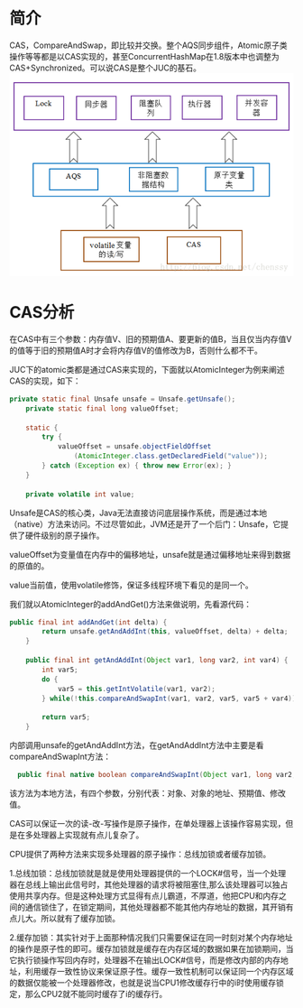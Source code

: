 # 简介
CAS，CompareAndSwap，即比较并交换。整个AQS同步组件，Atomic原子类操作等等都是以CAS实现的，甚至ConcurrentHashMap在1.8版本中也调整为CAS+Synchronized。可以说CAS是整个JUC的基石。
![JUC结构](https://github.com/LengendOfDong/Blog/blob/master/img/JUC%E7%BB%93%E6%9E%84.png)

# CAS分析
在CAS中有三个参数：内存值V、旧的预期值A、要更新的值B，当且仅当内存值V的值等于旧的预期值A时才会将内存值V的值修改为B，否则什么都不干。

JUC下的atomic类都是通过CAS来实现的，下面就以AtomicInteger为例来阐述CAS的实现，如下：
```java
private static final Unsafe unsafe = Unsafe.getUnsafe();
    private static final long valueOffset;

    static {
        try {
            valueOffset = unsafe.objectFieldOffset
                (AtomicInteger.class.getDeclaredField("value"));
        } catch (Exception ex) { throw new Error(ex); }
    }

    private volatile int value;
```
Unsafe是CAS的核心类，Java无法直接访问底层操作系统，而是通过本地（native）方法来访问。不过尽管如此，JVM还是开了一个后门：Unsafe，它提供了硬件级别的原子操作。

valueOffset为变量值在内存中的偏移地址，unsafe就是通过偏移地址来得到数据的原值的。

value当前值，使用volatile修饰，保证多线程环境下看见的是同一个。

我们就以AtomicInteger的addAndGet()方法来做说明，先看源代码：
```java
public final int addAndGet(int delta) {
        return unsafe.getAndAddInt(this, valueOffset, delta) + delta;
    }

    public final int getAndAddInt(Object var1, long var2, int var4) {
        int var5;
        do {
            var5 = this.getIntVolatile(var1, var2);
        } while(!this.compareAndSwapInt(var1, var2, var5, var5 + var4));

        return var5;
    }
```
内部调用unsafe的getAndAddInt方法，在getAndAddInt方法中主要是看compareAndSwapInt方法：
```java
  public final native boolean compareAndSwapInt(Object var1, long var2, int var4, int var5);
```
该方法为本地方法，有四个参数，分别代表：对象、对象的地址、预期值、修改值。

CAS可以保证一次的读-改-写操作是原子操作，在单处理器上该操作容易实现，但是在多处理器上实现就有点儿复杂了。

CPU提供了两种方法来实现多处理器的原子操作：总线加锁或者缓存加锁。

1.总线加锁：总线加锁就是就是使用处理器提供的一个LOCK#信号，当一个处理器在总线上输出此信号时，其他处理器的请求将被阻塞住,那么该处理器可以独占使用共享内存。但是这种处理方式显得有点儿霸道，不厚道，他把CPU和内存之间的通信锁住了，在锁定期间，其他处理器都不能其他内存地址的数据，其开销有点儿大。所以就有了缓存加锁。

2.缓存加锁：其实针对于上面那种情况我们只需要保证在同一时刻对某个内存地址的操作是原子性的即可。缓存加锁就是缓存在内存区域的数据如果在加锁期间，当它执行锁操作写回内存时，处理器不在输出LOCK#信号，而是修改内部的内存地址，利用缓存一致性协议来保证原子性。缓存一致性机制可以保证同一个内存区域的数据仅能被一个处理器修改，也就是说当CPU1修改缓存行中的i时使用缓存锁定，那么CPU2就不能同时缓存了i的缓存行。
